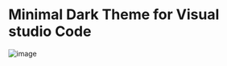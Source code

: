 
# Minimal Dark Theme for Visual studio Code

![image]('https://raw.githubusercontent.com/MrRevillod/OneDarkMinimal/main/img/preview.png')
